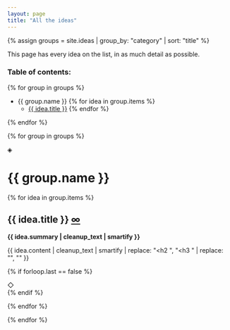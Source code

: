 ```yaml
---
layout: page
title: "All the ideas"
---
```


{% assign groups = site.ideas | group_by: "category" | sort: "title" %}

This page has every idea on the list, in as much detail as possible.

### Table of contents:

{% for group in groups %}
*   {{ group.name }}
{% for idea in group.items %}
    -   <a href="#{{ idea.slug }}">{{ idea.title }}</a>
{% endfor %}

{% endfor %}


{% for group in groups %}

<div class="separator separator__sec" aria-hidden="true">&#9672;</div>

<h1 class="title">{{ group.name }}</h1>

{% for idea in group.items %}
<h2 id="{{ idea.slug }}">{{ idea.title }} <a href="{{ idea.url }}">&infin;</a></h2>

**{{ idea.summary | cleanup_text | smartify }}**

{{ idea.content | cleanup_text | smartify | replace: "<h2 ", "<h3 " | replace: "</h2>", "</h3>" }}

{% if forloop.last == false %}<div class="separator" aria-hidden="true">&#9671;</div>{% endif %}

{% endfor %}

{% endfor %}
